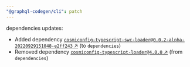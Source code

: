 ```yaml
---
"@graphql-codegen/cli": patch
---
```

dependencies updates:
  - Added dependency [`cosmiconfig-typescript-swc-loader@0.0.2-alpha-20220929151048-e2ff243` ↗︎](https://www.npmjs.com/package/cosmiconfig-typescript-swc-loader/v/0.0.2) (to `dependencies`)
  - Removed dependency [`cosmiconfig-typescript-loader@4.0.0` ↗︎](https://www.npmjs.com/package/cosmiconfig-typescript-loader/v/4.0.0) (from `dependencies`)
